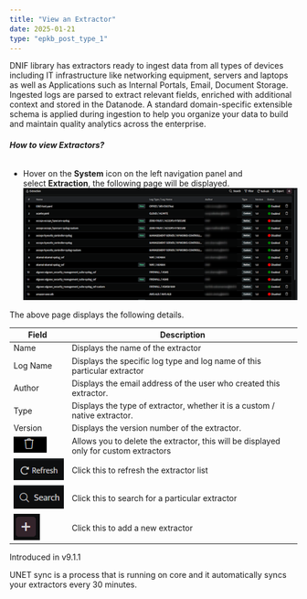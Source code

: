 ```yaml
---
title: "View an Extractor"
date: 2025-01-21
type: "epkb_post_type_1"
---
```


  
DNIF library has extractors ready to ingest data from all types of devices including IT infrastructure like networking equipment, servers and laptops as well as Applications such as Internal Portals, Email, Document Storage. Ingested logs are parsed to extract relevant fields, enriched with additional context and stored in the Datanode. A standard domain-specific extensible schema is applied during ingestion to help you organize your data to build and maintain quality analytics across the enterprise. 

###### **How to view Extractors?**

- Hover on the **System** icon on the left navigation panel and select **Extraction**, the following page will be displayed.  
    ![](./images-View%20an%20Extractor/View-an-Extractor-1.png)

The above page displays the following details.

| **Field**  | **Description** |
| --- | --- |
| Name | Displays the name of the extractor |
| Log Name | Displays the specific log type and log name of this particular extractor |
| Author | Displays the email address of the user who created this extractor. |
| Type | Displays the type of extractor, whether it is a custom / native extractor. |
| Version | Displays the version number of the extractor. |
| ![](./images-View%20an%20Extractor/View-an-Extractor-2.png) | Allows you to delete the extractor, this will be displayed only for custom extractors |
| ![](./images-View%20an%20Extractor/View-an-Extractor-3.png) | Click this to refresh the extractor list |
| ![](./images-View%20an%20Extractor/View-an-Extractor-4.png) | Click this to search for a particular extractor |
| ![](./images-View%20an%20Extractor/View-an-Extractor-5.png) | Click this to add a new extractor |

Introduced in v9.1.1

UNET sync is a process that is running on core and it automatically syncs your extractors every 30 minutes.
